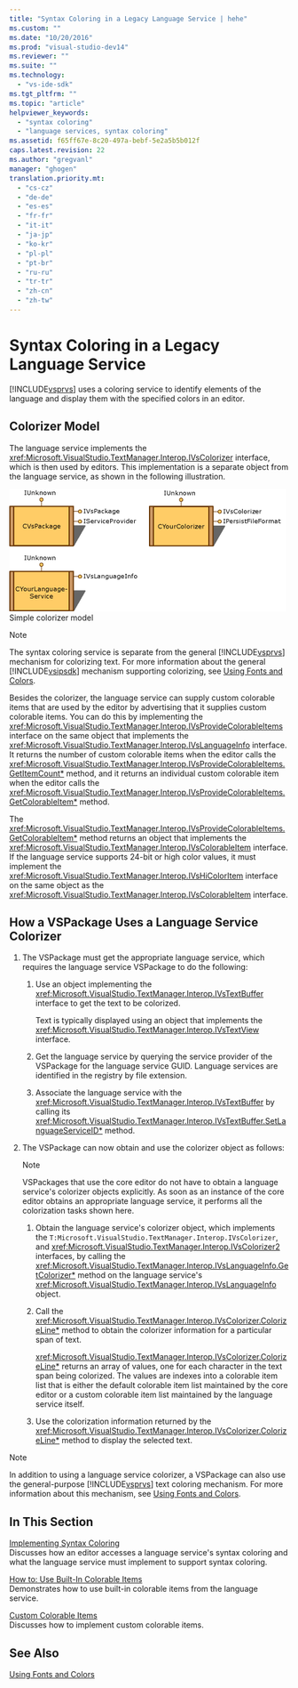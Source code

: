 ```yaml
---
title: "Syntax Coloring in a Legacy Language Service | hehe"
ms.custom: ""
ms.date: "10/20/2016"
ms.prod: "visual-studio-dev14"
ms.reviewer: ""
ms.suite: ""
ms.technology: 
  - "vs-ide-sdk"
ms.tgt_pltfrm: ""
ms.topic: "article"
helpviewer_keywords: 
  - "syntax coloring"
  - "language services, syntax coloring"
ms.assetid: f65ff67e-8c20-497a-bebf-5e2a5b5b012f
caps.latest.revision: 22
ms.author: "gregvanl"
manager: "ghogen"
translation.priority.mt: 
  - "cs-cz"
  - "de-de"
  - "es-es"
  - "fr-fr"
  - "it-it"
  - "ja-jp"
  - "ko-kr"
  - "pl-pl"
  - "pt-br"
  - "ru-ru"
  - "tr-tr"
  - "zh-cn"
  - "zh-tw"
---
```

# Syntax Coloring in a Legacy Language Service
[!INCLUDE[vsprvs](../code-quality/includes/vsprvs_md.md)] uses a coloring service to identify elements of the language and display them with the specified colors in an editor.  
  
## Colorizer Model  
 The language service implements the <xref:Microsoft.VisualStudio.TextManager.Interop.IVsColorizer> interface, which is then used by editors. This implementation is a separate object from the language service, as shown in the following illustration.  
  
 ![SVC Colorizer graphic](../extensibility-internals/media/figlgsvccolorizer.gif "FigLgSvcColorizer")  
Simple colorizer model  
  
> [!NOTE]
>  The syntax coloring service is separate from the general [!INCLUDE[vsprvs](../code-quality/includes/vsprvs_md.md)] mechanism for colorizing text. For more information about the general [!INCLUDE[vsipsdk](../extensibility/includes/vsipsdk_md.md)] mechanism supporting colorizing, see [Using Fonts and Colors](../extensibility/using-fonts-and-colors.md).  
  
 Besides the colorizer, the language service can supply custom colorable items that are used by the editor by advertising that it supplies custom colorable items. You can do this by implementing the <xref:Microsoft.VisualStudio.TextManager.Interop.IVsProvideColorableItems> interface on the same object that implements the <xref:Microsoft.VisualStudio.TextManager.Interop.IVsLanguageInfo> interface. It returns the number of custom colorable items when the editor calls the <xref:Microsoft.VisualStudio.TextManager.Interop.IVsProvideColorableItems.GetItemCount*> method, and it returns an individual custom colorable item when the editor calls the <xref:Microsoft.VisualStudio.TextManager.Interop.IVsProvideColorableItems.GetColorableItem*> method.  
  
 The <xref:Microsoft.VisualStudio.TextManager.Interop.IVsProvideColorableItems.GetColorableItem*> method returns an object that implements the <xref:Microsoft.VisualStudio.TextManager.Interop.IVsColorableItem> interface. If the language service supports 24-bit or high color values, it must implement the <xref:Microsoft.VisualStudio.TextManager.Interop.IVsHiColorItem> interface on the same object as the <xref:Microsoft.VisualStudio.TextManager.Interop.IVsColorableItem> interface.  
  
## How a VSPackage Uses a Language Service Colorizer  
  
1.  The VSPackage must get the appropriate language service, which requires the language service VSPackage to do the following:  
  
    1.  Use an object implementing the <xref:Microsoft.VisualStudio.TextManager.Interop.IVsTextBuffer> interface to get the text to be colorized.  
  
         Text is typically displayed using an object that implements the <xref:Microsoft.VisualStudio.TextManager.Interop.IVsTextView> interface.  
  
    2.  Get the language service by querying the service provider of the VSPackage for the language service GUID. Language services are identified in the registry by file extension.  
  
    3.  Associate the language service with the <xref:Microsoft.VisualStudio.TextManager.Interop.IVsTextBuffer> by calling its <xref:Microsoft.VisualStudio.TextManager.Interop.IVsTextBuffer.SetLanguageServiceID*> method.  
  
2.  The VSPackage can now obtain and use the colorizer object as follows:  
  
    > [!NOTE]
    >  VSPackages that use the core editor do not have to obtain a language service's colorizer objects explicitly. As soon as an instance of the core editor obtains an appropriate language service, it performs all the colorization tasks shown here.  
  
    1.  Obtain the language service's colorizer object, which implements the `T:Microsoft.VisualStudio.TextManager.Interop.IVsColorizer`, and <xref:Microsoft.VisualStudio.TextManager.Interop.IVsColorizer2> interfaces, by calling the <xref:Microsoft.VisualStudio.TextManager.Interop.IVsLanguageInfo.GetColorizer*> method on the language service's <xref:Microsoft.VisualStudio.TextManager.Interop.IVsLanguageInfo> object.  
  
    2.  Call the <xref:Microsoft.VisualStudio.TextManager.Interop.IVsColorizer.ColorizeLine*> method to obtain the colorizer information for a particular span of text.  
  
         <xref:Microsoft.VisualStudio.TextManager.Interop.IVsColorizer.ColorizeLine*> returns an array of values, one for each character in the text span being colorized. The values are indexes into a colorable item list that is either the default colorable item list maintained by the core editor or a custom colorable item list maintained by the language service itself.  
  
    3.  Use the colorization information returned by the <xref:Microsoft.VisualStudio.TextManager.Interop.IVsColorizer.ColorizeLine*> method to display the selected text.  
  
> [!NOTE]
>  In addition to using a language service colorizer, a VSPackage can also use the general-purpose [!INCLUDE[vsprvs](../code-quality/includes/vsprvs_md.md)] text coloring mechanism. For more information about this mechanism, see [Using Fonts and Colors](../extensibility/using-fonts-and-colors.md).  
  
## In This Section  
 [Implementing Syntax Coloring](../extensibility-internals/implementing-syntax-coloring.md)  
 Discusses how an editor accesses a language service's syntax coloring and what the language service must implement to support syntax coloring.  
  
 [How to: Use Built-In Colorable Items](../extensibility-internals/how-to--use-built-in-colorable-items.md)  
 Demonstrates how to use built-in colorable items from the language service.  
  
 [Custom Colorable Items](../extensibility-internals/custom-colorable-items.md)  
 Discusses how to implement custom colorable items.  
  
## See Also  
 [Using Fonts and Colors](../extensibility/using-fonts-and-colors.md)